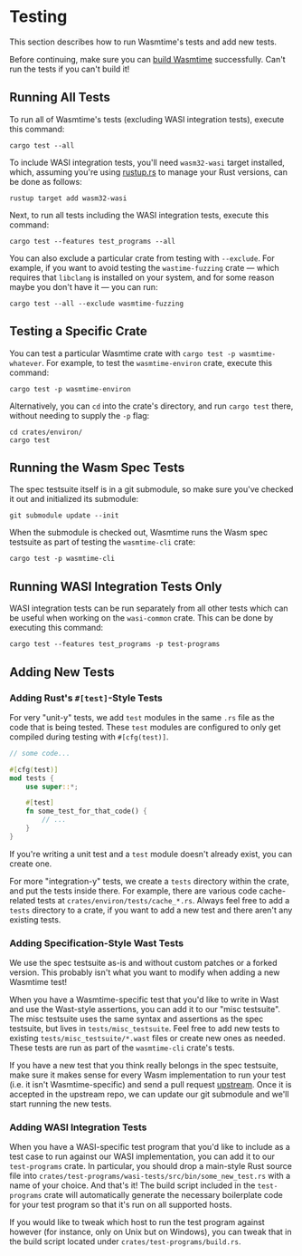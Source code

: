 # Testing

This section describes how to run Wasmtime's tests and add new tests.

Before continuing, make sure you can [build
Wasmtime](./contributing-building.html) successfully. Can't run the tests if you
can't build it!

## Running All Tests

To run all of Wasmtime's tests (excluding WASI integration tests), execute this command:

```shell
cargo test --all
```

To include WASI integration tests, you'll need `wasm32-wasi` target installed, which,
assuming you're using [rustup.rs](https://rustup.rs) to manage your Rust versions,
can be done as follows:

```shell
rustup target add wasm32-wasi
```

Next, to run all tests including the WASI integration tests, execute this command:

```shell
cargo test --features test_programs --all
```

You can also exclude a particular crate from testing with `--exclude`. For
example, if you want to avoid testing the `wastime-fuzzing` crate — which
requires that `libclang` is installed on your system, and for some reason maybe
you don't have it — you can run:

```shell
cargo test --all --exclude wasmtime-fuzzing
```

## Testing a Specific Crate

You can test a particular Wasmtime crate with `cargo test -p
wasmtime-whatever`. For example, to test the `wasmtime-environ` crate, execute
this command:

```shell
cargo test -p wasmtime-environ
```

Alternatively, you can `cd` into the crate's directory, and run `cargo test`
there, without needing to supply the `-p` flag:

```shell
cd crates/environ/
cargo test
```

## Running the Wasm Spec Tests

The spec testsuite itself is in a git submodule, so make sure you've
checked it out and initialized its submodule:

```shell
git submodule update --init
```

When the submodule is checked out, Wasmtime runs the Wasm spec testsuite as part
of testing the `wasmtime-cli` crate:

```shell
cargo test -p wasmtime-cli
```

## Running WASI Integration Tests Only

WASI integration tests can be run separately from all other tests which
can be useful when working on the `wasi-common` crate. This can be done by
executing this command:

```shell
cargo test --features test_programs -p test-programs
```

## Adding New Tests

### Adding Rust's `#[test]`-Style Tests

For very "unit-y" tests, we add `test` modules in the same `.rs` file as the
code that is being tested. These `test` modules are configured to only get
compiled during testing with `#[cfg(test)]`.

```rust
// some code...

#[cfg(test)]
mod tests {
    use super::*;

    #[test]
    fn some_test_for_that_code() {
        // ...
    }
}
```

If you're writing a unit test and a `test` module doesn't already exist, you can
create one.

For more "integration-y" tests, we create a `tests` directory within the crate,
and put the tests inside there. For example, there are various code
cache-related tests at `crates/environ/tests/cache_*.rs`. Always feel free to
add a `tests` directory to a crate, if you want to add a new test and there
aren't any existing tests.

### Adding Specification-Style Wast Tests

We use the spec testsuite as-is and without custom patches or a forked
version. This probably isn't what you want to modify when adding a new Wasmtime
test!

When you have a Wasmtime-specific test that you'd like to write in Wast and use
the Wast-style assertions, you can add it to our "misc testsuite". The misc
testsuite uses the same syntax and assertions as the spec testsuite, but lives
in `tests/misc_testsuite`. Feel free to add new tests to existing
`tests/misc_testsuite/*.wast` files or create new ones as needed. These tests
are run as part of the `wasmtime-cli` crate's tests.

If you have a new test that you think really belongs in the spec testsuite, make
sure it makes sense for every Wasm implementation to run your test (i.e. it
isn't Wasmtime-specific) and send a pull request
[upstream](https://github.com/WebAssembly/testsuite/). Once it is accepted in
the upstream repo, we can update our git submodule and we'll start running the
new tests.

### Adding WASI Integration Tests

When you have a WASI-specific test program that you'd like to include as a 
test case to run against our WASI implementation, you can add it to our
`test-programs` crate. In particular, you should drop a main-style Rust source
file into `crates/test-programs/wasi-tests/src/bin/some_new_test.rs` with a
name of your choice. And that's it! The build script included in the
`test-programs` crate will automatically generate the necessary boilerplate
code for your test program so that it's run on all supported hosts.

If you would like to tweak which host to run the test program against however
(for instance, only on Unix but on Windows), you can tweak that in the build
script located under `crates/test-programs/build.rs`.
